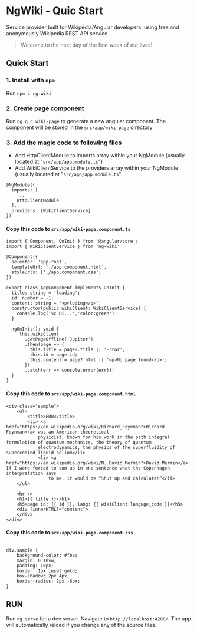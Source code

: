 # NgWiki - Quic Start

Service provider built for Wikipedia/Angular developers. using free and anonymously Wikipedia REST API service

> Welcome to the next day of the first week of our lives!

## Quick Start
### 1. Install with `npm`

Run `npm i ng-wiki`

### 2. Create page component

Run `ng g c wiki-page` to generate a new angular component. The component will be stored in the `src/app/wiki-page` directory

### 3. Add the magic code to following files

+ Add HttpClientModule to imports array within your NgModule (usually located at "`src/app/app.module.ts`")
+ Add WikiClientService to the providers array within your NgModule (usually located at "`src/app/app.module.ts`"
```
@NgModule({
  imports: [
    ...
    HttpClientModule
  ],
  providers: [WikiClientService]
})
```

#### Copy this code to `src/app/wiki-page.component.ts`

```
import { Component, OnInit } from '@angular/core';
import { WikiClientService } from 'ng-wiki'

@Component({
  selector: 'app-root',
  templateUrl: './app.component.html',
  styleUrls: ['./app.component.css']
})

export class AppComponent implements OnInit {
  title: string = 'loading';
  id: number = -1;
  content: string = '<p>loding</p>';
  constructor(public wikiClient: WikiClientService) {
    console.log('%c Hi...','color:green')
  }

  ngOnInit(): void {
     this.wikiClient
       .getPageOffline('Jupiter')
       .then(page => {
         this.title = page?.title || 'Error';
         this.id = page.id;
         this.content = page?.html || '<p>No page found</p>';
       })
       .catch(err => console.error(err));
  }
}
```

#### Copy this code to `src/app/wiki-page.component.html`

```
<div class="sample">
    <ul>
        <title>EDU</title>
        <li> <a href="https://en.wikipedia.org/wiki/Richard_Feynman">Richard Feynman</a> was an American theoretical
            physicist, known for his work in the path integral formulation of quantum mechanics, the theory of quantum
            electrodynamics, the physics of the superfluidity of supercooled liquid helium</li>
            <li> <a href="https://en.wikipedia.org/wiki/N._David_Mermin">David Mermin</a>  If I were forced to sum up in one sentence what the Copenhagen interpretation says
                to me, it would be “Shut up and calculate!”</li>
    </ul>

    <hr />
    <h1>{{ title }}</h1>
    <h5>page id: {{ id }}, lang: {{ wikiClient.languge_code }}</h5>
    <div [innerHTML]="content">
    </div>
</div>
```

#### Copy this code to `src/app/wiki-page.component.css`

```

div.sample {
    background-color: #fba;
    margin: 0 10vw;
    padding: 10px;
    border: 1px inset gold;
    box-shadow: 2px 4px;
    border-radius: 2px -6px;
}

```

## RUN

Run `ng serve` for a dev server. Navigate to `http://localhost:4200/`. The app will automatically reload if you change any of the source files.




